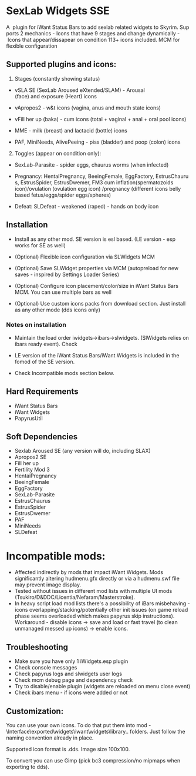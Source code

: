 SexLab Widgets SSE
=======================

A  plugin for iWant Status Bars to add sexlab related widgets to Skyrim. Supports 2 mechanics
- Icons that have 9 stages and change dynamically
- Icons that appear/dissapear on condition
113+ icons included.
MCM for flexible configuration


## Supported plugins and icons: 

1) Stages (constantly showing status)

- vSLA SE (SexLab Aroused eXtended/SLAM) - Arousal (face) and exposure (Heart) icons

- vApropos2 - w&t icons (vagina, anus and mouth state icons)

- vFill her up (baka) - cum icons (total + vaginal + anal + oral pool icons)

- MME - milk (breast) and lactacid (bottle) icons

- PAF, MiniNeeds, AlivePeeing - piss (bladder) and poop (colon) icons

2) Toggles (appear on condition only):

- SexLab-Parasite - spider eggs, chaurus worms (when infected)

- Pregnancy: HentaiPregnancy, BeeingFemale, EggFactory, EstrusChaurus, EstrusSpider, EstrusDwemer, FM3 cum inflation(spermatozoids icon)/ovulation (ovulation egg icon) /pregnancy (different icons belly  based  fetus/eggs/spider eggs/spheres)

- Defeat: SLDefeat - weakened (raped) - hands on body icon


## Installation

- Install as any other mod. SE version is esl based. (LE version - esp works for SE as well)

- (Optional) Flexible icon configuration via SLWidgets MCM 

- (Optional) Save SLWidget properties via MCM (autopreload for new saves - inspired by Settings Loader Series)

- (Optional) Configure icon placement/color/size in iWant Status Bars MCM. You can use multiple bars as well

- (Optional) Use custom icons packs from download section. Just install as any other mode (dds icons only)

### Notes on installation

- Maintain the load order iwidgets->ibars->slwidgets. (SlWidgets relies on ibars ready event). Check 

- LE version of the iWant Status Bars/iWant Widgets is included in the fomod of the SE version. 

- Check Incompatible mods section below.

## Hard Requirements

- iWant Status Bars
- iWant Widgets
- PapyrusUtil

## Soft Dependencies

- Sexlab Aroused SE (any version will do, including SLAX)
- Apropos2 SE
- Fill her up
- Fertility Mod 3
- HentaiPregnancy
- BeeingFemale
- EggFactory
- SexLab-Parasite
- EstrusChaurus
- EstrusSpider
- EstrusDwemer
- PAF
- MiniNeeds
- SLDefeat

# Incompatible mods:

- Affected indirectly by mods that impact iWant Widgets. Mods significantly altering hudmenu.gfx directly or via a hudmenu.swf file may prevent image display.
- Tested without issues in different mod lists with multiple UI mods (Tsukiro/D&DDC/Licentia/Nefaram/Masterstroke).
- In heavy script load mod lists there's a possibility of iBars misbehaving - icons overlapping/stacking/potentially other init issues (on game reload phase seems overloaded which makes papyrus skip instructions).
Workaround - disable icons -> save and load or fast travel (to clean unmanaged messed up icons) -> enable icons.

## Troubleshooting
- Make sure you have only 1 iWidgets.esp plugin
- Check console messages
- Check papyrus logs and slwidgets user logs
- Check mcm debug page and dependency check
- Try to disable/enable plugin (widgets are reloaded on menu close event)
- Check ibars menu - if icons were added or not


## Customization:

You can use your own icons. To do that put them into mod -  \Interface\exported\widgets\iwant\widgets\library\.. folders. Just follow the naming convention already in place.

Supported icon format is .dds. Image size 100x100. 

To convert you can use Gimp (pick bc3 compression/no mipmaps when exporting to dds).





